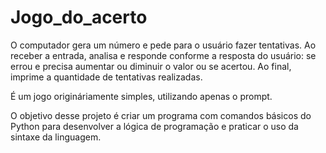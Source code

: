 # Jogo_do_acerto
 O computador gera um número e pede para o usuário fazer tentativas. Ao receber a entrada, analisa e responde conforme a resposta do usuário: se errou e precisa aumentar ou diminuir o valor ou se acertou. Ao final, imprime a quantidade de tentativas realizadas.
 
 É um jogo origináriamente simples, utilizando apenas o prompt.
 
 O objetivo desse projeto é criar um programa com comandos básicos do Python para desenvolver a lógica de programação e praticar o uso da sintaxe da linguagem.
